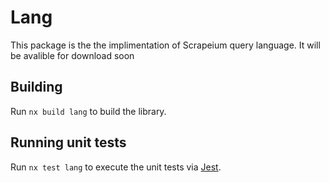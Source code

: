 # Lang

This package is the the implimentation of Scrapeium query language. It will be avalible for download soon

## Building

Run `nx build lang` to build the library.

## Running unit tests

Run `nx test lang` to execute the unit tests via [Jest](https://jestjs.io).
